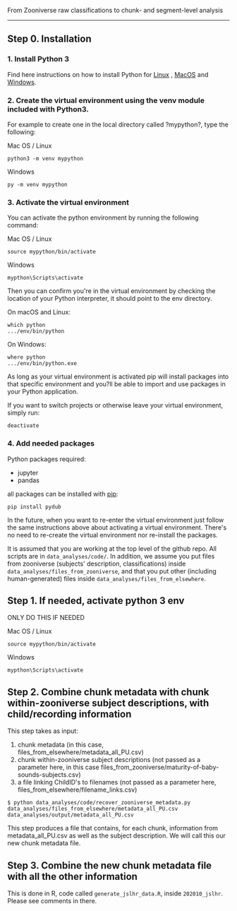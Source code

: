 From Zooniverse raw classifications to chunk- and segment-level analysis

--------------------------------------------------------------

## Step 0.  Installation

### 1. Install Python 3
Find here instructions on how to install Python for 
[Linux](https://docs.python-guide.org/starting/install3/linux/) ,
[MacOS](https://docs.python-guide.org/starting/install3/osx/) and 
[Windows](https://docs.python-guide.org/starting/install3/win/).

### 2. Create the virtual environment using the venv module included with Python3.
For example to create one in the local directory called ?mypython?, type the following:

Mac OS / Linux
```
python3 -m venv mypython
```
Windows
```
py -m venv mypython
```

### 3. Activate the virtual environment
You can activate the python environment by running the following command:

Mac OS / Linux
```
source mypython/bin/activate
```
Windows
```
mypthon\Scripts\activate
```
Then you can confirm you're in the virtual environment by checking the location of your Python interpreter, it should point to the env directory.

On macOS and Linux:
```
which python
.../env/bin/python
```
On Windows:
```
where python
.../env/bin/python.exe
```
As long as your virtual environment is activated pip will install packages into that specific environment and you?ll be able to import and use packages in your Python application.

If you want to switch projects or otherwise leave your virtual environment, simply run:
```
deactivate
```

### 4. Add needed packages

Python packages required:

* jupyter
* pandas


all packages can be installed with [pip](https://pip.pypa.io/en/stable/installing/):
```
pip install pydub
```


In the future, when you want to re-enter the virtual environment just follow the same instructions above about activating a virtual environment. There's no need to re-create the virtual environment nor re-install the packages.

It is assumed that you are working at the top level of the github repo. All scripts are in `data_analyses/code/`. In addition, we assume you put files from zooniverse (subjects' description, classifications) inside `data_analyses/files_from_zooniverse`, and that you put other (including human-generated) files inside `data_analyses/files_from_elsewhere`. 

## Step 1. If needed, activate python 3 env

ONLY DO THIS IF NEEDED

Mac OS / Linux
```
source mypython/bin/activate
```
Windows
```
mypthon\Scripts\activate
```


## Step 2. Combine chunk metadata with chunk within-zooniverse subject descriptions, with child/recording information

This step takes as input:

1) chunk metadata (in this case, files_from_elsewhere/metadata_all_PU.csv)
2) chunk within-zooniverse subject descriptions (not passed as a parameter here, in this case files_from_zooniverse/maturity-of-baby-sounds-subjects.csv)
3) a file linking ChildID's to filenames (not passed as a parameter here, files_from_elsewhere/filename_links.csv)

```
$ python data_analyses/code/recover_zooniverse_metadata.py data_analyses/files_from_elsewhere/metadata_all_PU.csv data_analyses/output/metadata_all_PU.csv
```

This step produces a file that contains, for each chunk, information from metadata_all_PU.csv as well as the subject description. We will call this our new chunk metadata file.

## Step 3. Combine the new chunk metadata file with all the other information

This is done in R, code called `generate_jslhr_data.R`, inside `202010_jslhr`. Please see comments in there.

